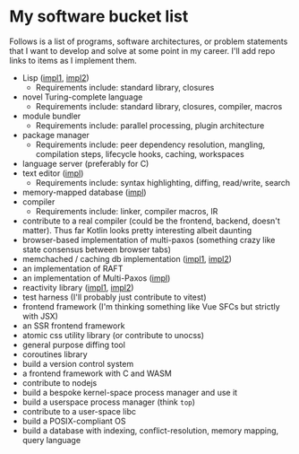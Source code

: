 # My software bucket list

Follows is a list of programs, software architectures, or problem statements that I want to develop and solve at some point in my career. I'll add repo links to items as I implement them.

- Lisp ([impl1](https://github.com/MatthewZito/micro-lisp), [impl2](https://github.com/MatthewZito/IDL))
  - Requirements include: standard library, closures
- novel Turing-complete language
  - Requirements include: standard library, closures, compiler, macros
- module bundler
  - Requirements include: parallel processing, plugin architecture
- package manager
  - Requirements include: peer dependency resolution, mangling, compilation steps, lifecycle hooks, caching, workspaces
- language server (preferably for C)
- text editor ([impl](https://github.com/MatthewZito/tabloid))
  - Requirements include: syntax highlighting, diffing, read/write, search
- memory-mapped database ([impl](https://github.com/MatthewZito/pageboy))
- compiler
  - Requirements include: linker, compiler macros, IR
- contribute to a real compiler (could be the frontend, backend, doesn't matter). Thus far Kotlin looks pretty interesting albeit daunting
- browser-based implementation of multi-paxos (something crazy like state consensus between browser tabs)
- memchached / caching db implementation ([impl1](https://github.com/MatthewZito/tenure), [impl2](https://github.com/MatthewZito/tenure-go))
- an implementation of RAFT
- an implementation of Multi-Paxos ([impl](https://github.com/MatthewZito/multi-paxos))
- reactivity library ([impl1](https://github.com/MatthewZito/vivisector), [impl2](https://github.com/MatthewZito/resonant))
- test harness (I'll probably just contribute to vitest)
- frontend framework (I'm thinking something like Vue SFCs but strictly with JSX)
- an SSR frontend framework
- atomic css utility library (or contribute to unocss)
- general purpose diffing tool
- coroutines library
- build a version control system
- a frontend framework with C and WASM
- contribute to nodejs
- build a bespoke kernel-space process manager and use it
- build a userspace process manager (think `top`)
- contribute to a user-space libc
- build a POSIX-compliant OS
- build a database with indexing, conflict-resolution, memory mapping, query language
